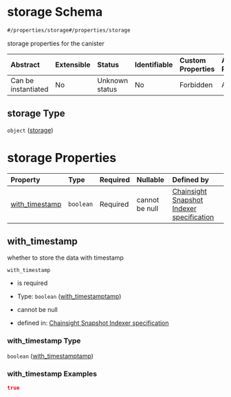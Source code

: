 # storage Schema

```txt
#/properties/storage#/properties/storage
```

storage properties for the canister

| Abstract            | Extensible | Status         | Identifiable | Custom Properties | Additional Properties | Access Restrictions | Defined In                                                                         |
| :------------------ | :--------- | :------------- | :----------- | :---------------- | :-------------------- | :------------------ | :--------------------------------------------------------------------------------- |
| Can be instantiated | No         | Unknown status | No           | Forbidden         | Allowed               | none                | [snapshot\_indexer.json\*](../../out/snapshot_indexer.json "open original schema") |

## storage Type

`object` ([storage](snapshot_indexer-properties-storage.md))

# storage Properties

| Property                           | Type      | Required | Nullable       | Defined by                                                                                                                                                                                                       |
| :--------------------------------- | :-------- | :------- | :------------- | :--------------------------------------------------------------------------------------------------------------------------------------------------------------------------------------------------------------- |
| [with\_timestamp](#with_timestamp) | `boolean` | Required | cannot be null | [Chainsight Snapshot Indexer specification](snapshot_indexer-properties-storage-properties-with_timestamptamp.md "#/properties/storage/properties/with_timestamp#/properties/storage/properties/with_timestamp") |

## with\_timestamp

whether to store the data with timestamp

`with_timestamp`

*   is required

*   Type: `boolean` ([with\_timestamptamp](snapshot_indexer-properties-storage-properties-with_timestamptamp.md))

*   cannot be null

*   defined in: [Chainsight Snapshot Indexer specification](snapshot_indexer-properties-storage-properties-with_timestamptamp.md "#/properties/storage/properties/with_timestamp#/properties/storage/properties/with_timestamp")

### with\_timestamp Type

`boolean` ([with\_timestamptamp](snapshot_indexer-properties-storage-properties-with_timestamptamp.md))

### with\_timestamp Examples

```json
true
```
